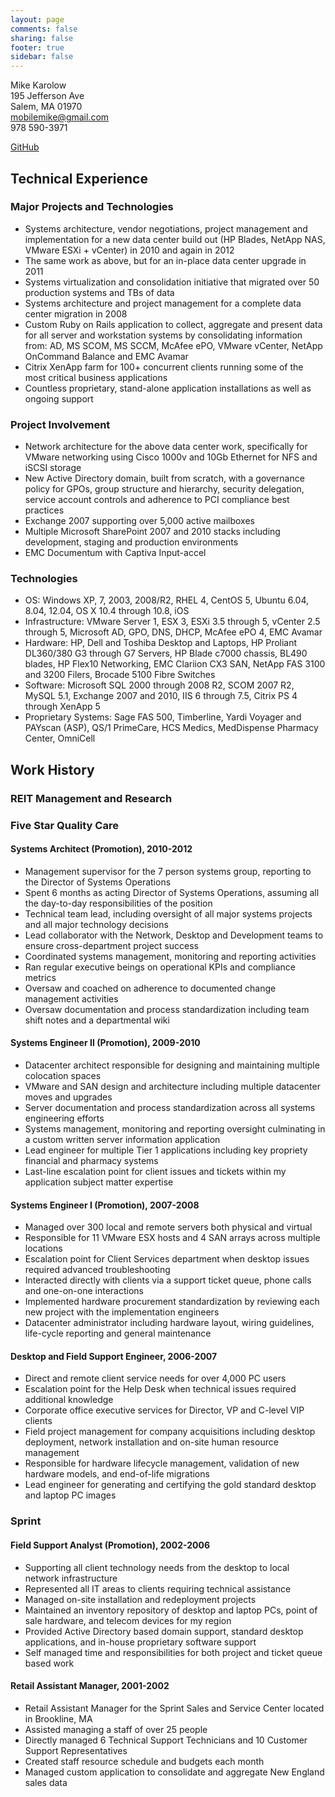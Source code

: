 ```yaml
---
layout: page
comments: false
sharing: false
footer: true
sidebar: false
---
```


Mike Karolow  
195 Jefferson Ave  
Salem, MA 01970  
[mobilemike@gmail.com](mailto:mobilemike@gmail.com)  
978 590-3971  

[GitHub](https://github.com/mobilemike) 

Technical Experience
--------------------------------------------------------------------------------

### Major Projects and Technologies ###

* Systems architecture, vendor negotiations, project management and implementation for a new data center build out (HP Blades, NetApp NAS, VMware ESXi + vCenter) in 2010 and again in 2012
* The same work as above, but for an in-place data center upgrade in 2011
* Systems virtualization and consolidation initiative that migrated over 50 production systems and TBs of data
* Systems architecture and project management for a complete data center migration in 2008
* Custom Ruby on Rails application to collect, aggregate and present data for all server and workstation systems by consolidating information from: AD, MS SCOM, MS SCCM, McAfee ePO, VMware vCenter, NetApp OnCommand Balance and EMC Avamar
* Citrix XenApp farm for 100+ concurrent clients running some of the most critical business applications
* Countless proprietary, stand-alone application installations as well as ongoing support

### Project Involvement ###

* Network architecture for the above data center work, specifically for VMware networking using Cisco 1000v and 10Gb Ethernet for NFS and iSCSI storage
* New Active Directory domain, built from scratch, with a governance policy for GPOs, group structure and hierarchy, security delegation, service account controls and adherence to PCI compliance best practices
* Exchange 2007 supporting over 5,000 active mailboxes
* Multiple Microsoft SharePoint 2007 and 2010 stacks including development, staging and production environments
* EMC Documentum with Captiva Input-accel

### Technologies ###

* OS: Windows XP, 7, 2003, 2008/R2, RHEL 4, CentOS 5, Ubuntu 6.04, 8.04, 12.04, OS X 10.4 through 10.8, iOS
* Infrastructure: VMware Server 1, ESX 3, ESXi 3.5 through 5, vCenter 2.5 through 5, Microsoft AD, GPO, DNS, DHCP, McAfee ePO 4, EMC Avamar
* Hardware: HP, Dell and Toshiba Desktop and Laptops, HP Proliant DL360/380 G3 through G7 Servers, HP Blade c7000 chassis, BL490 blades, HP Flex10 Networking, EMC Clariion CX3 SAN, NetApp FAS 3100 and 3200 Filers, Brocade 5100 Fibre Switches
* Software:  Microsoft SQL 2000 through 2008 R2, SCOM 2007 R2, MySQL 5.1, Exchange 2007 and 2010, IIS 6 through 7.5, Citrix PS 4 through XenApp 5
* Proprietary Systems: Sage FAS 500, Timberline, Yardi Voyager and PAYscan (ASP), QS/1 PrimeCare, HCS Medics, MedDispense Pharmacy Center, OmniCell

Work History
-------------------

### REIT Management and Research ###
### Five Star Quality Care ###

#### Systems Architect (Promotion), 2010-2012 ####

* Management supervisor for the 7 person systems group, reporting to the Director of Systems Operations
* Spent 6 months as acting Director of Systems Operations, assuming all the day-to-day responsibilities of the position
* Technical team lead, including oversight of all major systems projects and all major technology decisions
* Lead collaborator with the Network, Desktop and Development teams to ensure cross-department project success
* Coordinated systems management, monitoring and reporting activities
* Ran regular executive beings on operational KPIs and compliance metrics
* Oversaw and coached on adherence to documented change management activities
* Oversaw documentation and process standardization including team shift notes and a departmental wiki

#### Systems Engineer II (Promotion), 2009-2010 ####

* Datacenter architect responsible for designing and maintaining multiple colocation spaces
* VMware and SAN design and architecture including multiple datacenter moves and upgrades
* Server documentation and process standardization across all systems engineering efforts
* Systems management, monitoring and reporting oversight culminating in a custom written server information application
* Lead engineer for multiple Tier 1 applications including key propriety financial and pharmacy systems
* Last-line escalation point for client issues and tickets within my application subject matter expertise

#### Systems Engineer I (Promotion), 2007-2008 ####

* Managed over 300 local and remote servers both physical and virtual
* Responsible for 11 VMware ESX hosts and 4 SAN arrays across multiple locations
* Escalation point for Client Services department when desktop issues required advanced troubleshooting
* Interacted directly with clients via a support ticket queue, phone calls and one-on-one interactions
* Implemented hardware procurement standardization by reviewing each new project with the implementation engineers
* Datacenter administrator including hardware layout, wiring guidelines, life-cycle reporting and general maintenance

#### Desktop and Field Support Engineer, 2006-2007 ####

* Direct and remote client service needs for over 4,000 PC users
* Escalation point for the Help Desk when technical issues required additional knowledge
* Corporate office executive services for Director, VP and C-level VIP clients
* Field project management for company acquisitions including desktop deployment, network installation and on-site human resource management
* Responsible for hardware lifecycle management, validation of new hardware models, and end-of-life migrations
* Lead engineer for generating and certifying the gold standard desktop and laptop PC images

### Sprint ###

#### Field Support Analyst (Promotion), 2002-2006 ####

* Supporting all client technology needs from the desktop to local network infrastructure
* Represented all IT areas to clients requiring technical assistance
* Managed on-site installation and redeployment projects
* Maintained an inventory repository of desktop and laptop PCs, point of sale hardware, and telecom devices for my region
* Provided Active Directory based domain support, standard desktop applications, and in-house proprietary software support
* Self managed time and responsibilities for both project and ticket queue based work

#### Retail Assistant Manager, 2001-2002 ####

* Retail Assistant Manager for the Sprint Sales and Service Center located in Brookline, MA
* Assisted managing a staff of over 25 people
* Directly managed 6 Technical Support Technicians and 10 Customer Support Representatives
* Created staff resource schedule and budgets each month
* Managed custom application to consolidate and aggregate New England sales data 